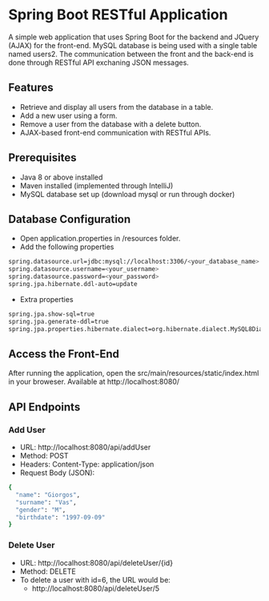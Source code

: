 # Spring Boot RESTful Application
A simple web application that uses Spring Boot for the backend and JQuery (AJAX) for the front-end.
MySQL database is being used with a single table named users2. The communication between
the front and the back-end is done through RESTful API exchaning JSON messages.

## Features
- Retrieve and display all users from the database in a table.
- Add a new user using a form.
- Remove a user from the database with a delete button.
- AJAX-based front-end communication with RESTful APIs.

## Prerequisites
- Java 8 or above installed
- Maven installed (implemented through IntelliJ)
- MySQL database set up (download mysql or run through docker)

## Database Configuration
- Open application.properties in /resources folder.
- Add the following properties
```bash
spring.datasource.url=jdbc:mysql://localhost:3306/<your_database_name>
spring.datasource.username=<your_username>
spring.datasource.password=<your_password>
spring.jpa.hibernate.ddl-auto=update
```
- Extra properties
```bash
spring.jpa.show-sql=true
spring.jpa.generate-ddl=true
spring.jpa.properties.hibernate.dialect=org.hibernate.dialect.MySQL8Dialect
```

## Access the Front-End
After running the application, open the src/main/resources/static/index.html in your broweser.
Available at http://localhost:8080/

## API Endpoints
### Add User
- URL: http://localhost:8080/api/addUser
- Method: POST
- Headers: Content-Type: application/json
- Request Body (JSON):
```bash
{
  "name": "Giorgos",
  "surname": "Vas",
  "gender": "M",
  "birthdate": "1997-09-09"
}

```
### Delete User
- URL: http://localhost:8080/api/deleteUser/{id}
- Method: DELETE
- To delete a user with id=6, the URL would be:
  - http://localhost:8080/api/deleteUser/5
